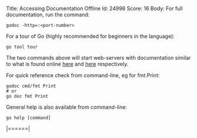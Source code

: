 Title: Accessing Documentation Offline
Id: 24998
Score: 16
Body:
For full documentation, run the command:
```
godoc -http=:<port-number>
```

For a tour of Go (highly recommended for beginners in the language):
```
go tool tour
```
The two commands above will start web-servers with documentation similar to what is found online [here](https://golang.org/doc/) and [here](https://tour.golang.org/) respectively.

For quick reference check from command-line, eg for fmt.Print:
```
godoc cmd/fmt Print
# or
go doc fmt Print
```
General help is also available from command-line:
```
go help [command]
```
|======|

